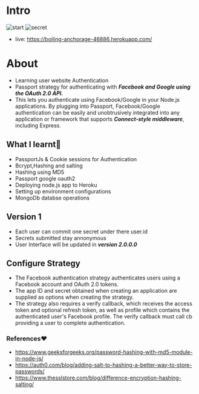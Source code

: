 # Intro
![start](https://user-images.githubusercontent.com/61579772/93634517-50864e80-fa23-11ea-9a01-105141a1a10a.jpg)
![secret](https://user-images.githubusercontent.com/61579772/93634252-deae0500-fa22-11ea-9fcf-bd9e4892fd2b.jpg)
- live: https://boiling-anchorage-46886.herokuapp.com/

# About
- Learning user website Authentication
- Passport strategy for authenticating with ***Facebook and Google using the OAuth 2.0 API.***
- This lets you authenticate using Facebook/Google in your Node.js applications. By plugging into Passport, Facebook/Google authentication can be easily and unobtrusively integrated into any application or framework that supports ***Connect-style middleware***, including Express.

## What I learnt📐
- PassportJs & Cookie sessions for Authentication
- Bcrypt,Hashing and salting
- Hashing using MD5
- Passport google oauth2
- Deploying node.js app to Heroku
- Setting up environment configurations
- MongoDb databse operations

## Version 1
- Each user can commit one secret under there user.id
- Secrets submitted stay annonymous
- User Interface will be updated in ***version 2.0.0.0***

## Configure Strategy
- The Facebook authentication strategy authenticates users using a Facebook account and OAuth 2.0 tokens.
- The app ID and secret obtained when creating an application are supplied as options when creating the strategy.
- The strategy also requires a verify callback, which receives the access token and optional refresh token, as well as profile which contains the authenticated user's Facebook profile. The verify callback must call cb providing a user to complete authentication.

### References❤
- https://www.geeksforgeeks.org/password-hashing-with-md5-module-in-node-js/
- https://auth0.com/blog/adding-salt-to-hashing-a-better-way-to-store-passwords/
- https://www.thesslstore.com/blog/difference-encryption-hashing-salting/


